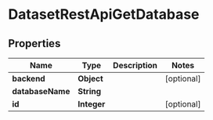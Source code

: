# DatasetRestApiGetDatabase

## Properties
Name | Type | Description | Notes
------------ | ------------- | ------------- | -------------
**backend** | **Object** |  |  [optional]
**databaseName** | **String** |  | 
**id** | **Integer** |  |  [optional]
